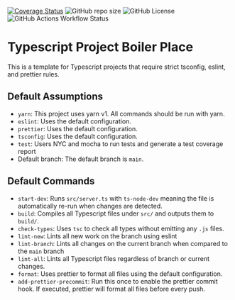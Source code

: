 [![Coverage Status](https://coveralls.io/repos/github/timolegros/node-pg-scheduler/badge.svg?branch=main)](https://coveralls.io/github/timolegros/node-pg-scheduler?branch=main)
![GitHub repo size](https://img.shields.io/github/repo-size/timolegros/node-pg-scheduler)
![GitHub License](https://img.shields.io/github/license/timolegros/node-pg-scheduler)
![GitHub Actions Workflow Status](https://img.shields.io/github/actions/workflow/status/timolegros/node-pg-scheduler/CI.yml?branch=main&label=CI)

# Typescript Project Boiler Place

This is a template for Typescript projects that require strict tsconfig, eslint, and prettier rules.

## Default Assumptions

- `yarn`: This project uses yarn v1. All commands should be run with yarn.
- `eslint`: Uses the default configuration.
- `prettier`: Uses the default configuration.
- `tsconfig`: Uses the default configuration.
- `test`: Users NYC and mocha to run tests and generate a test coverage report
- Default branch: The default branch is `main`.

## Default Commands

- `start-dev`: Runs `src/server.ts` with `ts-node-dev` meaning the file is automatically re-run when changes are detected.
- `build`: Compiles all Typescript files under `src/` and outputs them to `build/`.
- `check-types`: Uses `tsc` to check all types without emitting any `.js` files.
- `lint-new`: Lints all new work on the branch using eslint
- `lint-branch`: Lints all changes on the current branch when compared to the `main` branch
- `lint-all`: Lints all Typescript files regardless of branch or current changes.
- `format`: Uses prettier to format all files using the default configuration.
- `add-prettier-precommit`: Run this once to enable the prettier commit hook. If executed, prettier will format all files before every push.
